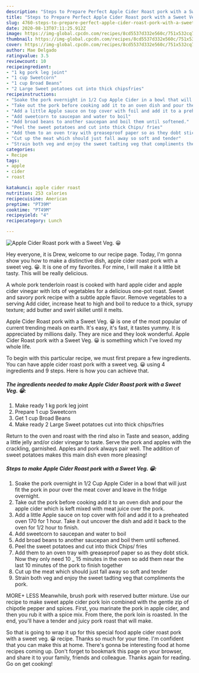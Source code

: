 ```yaml
---
description: "Steps to Prepare Perfect Apple Cider Roast pork with a Sweet Veg. 😀"
title: "Steps to Prepare Perfect Apple Cider Roast pork with a Sweet Veg. 😀"
slug: 4760-steps-to-prepare-perfect-apple-cider-roast-pork-with-a-sweet-veg
date: 2020-08-13T07:11:25.912Z
image: https://img-global.cpcdn.com/recipes/8cd5537d332e560c/751x532cq70/apple-cider-roast-pork-with-a-sweet-veg-😀-recipe-main-photo.jpg
thumbnail: https://img-global.cpcdn.com/recipes/8cd5537d332e560c/751x532cq70/apple-cider-roast-pork-with-a-sweet-veg-😀-recipe-main-photo.jpg
cover: https://img-global.cpcdn.com/recipes/8cd5537d332e560c/751x532cq70/apple-cider-roast-pork-with-a-sweet-veg-😀-recipe-main-photo.jpg
author: Mae Delgado
ratingvalue: 3.5
reviewcount: 10
recipeingredient:
- "1 kg pork leg joint"
- "1 cup Sweetcorn"
- "1 cup Broad Beans"
- "2 Large Sweet potatoes cut into thick chipsfries"
recipeinstructions:
- "Soake the pork overnight in 1/2 Cup Apple Cider in a bowl that will just fit the pork in pour over the meat cover and leave in the fridge overnight."
- "Take out the pork before cooking add it to an oven dish and pour the apple cider which is keft mixed with meat juice over the pork."
- "Add a little Apple sauce on top cover with foil and add it to a preheated oven 170 for 1 hour. Take it out uncover the dish and add it back to the oven for 1/2 hour to finish."
- "Add sweetcorn to saucepan and water to boil"
- "Add broad beans to another saucepan and boil them until softened."
- "Peel the sweet potatoes and cut into thick Chips/ fries"
- "Add them to an oven tray with greaseproof paper so as they dobt stick. Now they only need 10 _ 15 minutes in the oven so add them near the last 10 minutes of the pork to finish together"
- "Cut up the meat which should just fall away so soft and tender"
- "Strain both veg and enjoy the sweet tadting veg that compliments the pork."
categories:
- Recipe
tags:
- apple
- cider
- roast

katakunci: apple cider roast 
nutrition: 253 calories
recipecuisine: American
preptime: "PT39M"
cooktime: "PT49M"
recipeyield: "4"
recipecategory: Lunch

---
```



![Apple Cider Roast pork with a Sweet Veg. 😀](https://img-global.cpcdn.com/recipes/8cd5537d332e560c/751x532cq70/apple-cider-roast-pork-with-a-sweet-veg-😀-recipe-main-photo.jpg)

Hey everyone, it is Drew, welcome to our recipe page. Today, I'm gonna show you how to make a distinctive dish, apple cider roast pork with a sweet veg. 😀. It is one of my favorites. For mine, I will make it a little bit tasty. This will be really delicious.

A whole pork tenderloin roast is cooked with hard apple cider and apple cider vinegar with lots of vegetables for a delicious one-pot roast. Sweet and savory pork recipe with a subtle apple flavor. Remove vegetables to a serving Add cider, increase heat to high and boil to reduce to a thick, syrupy texture; add butter and swirl skillet until it melts.

Apple Cider Roast pork with a Sweet Veg. 😀 is one of the most popular of current trending meals on earth. It's easy, it's fast, it tastes yummy. It is appreciated by millions daily. They are nice and they look wonderful. Apple Cider Roast pork with a Sweet Veg. 😀 is something which I've loved my whole life.


To begin with this particular recipe, we must first prepare a few ingredients. You can have apple cider roast pork with a sweet veg. 😀 using 4 ingredients and 9 steps. Here is how you can achieve that.

<!--inarticleads1-->

##### The ingredients needed to make Apple Cider Roast pork with a Sweet Veg. 😀:

1. Make ready 1 kg pork leg joint
1. Prepare 1 cup Sweetcorn
1. Get 1 cup Broad Beans
1. Make ready 2 Large Sweet potatoes cut into thick chips/fries


Return to the oven and roast with the rind also in Taste and season, adding a little jelly and/or cider vinegar to taste. Serve the pork and apples with the crackling, garnished. Apples and pork always pair well. The addition of sweet potatoes makes this main dish even more pleasing! 

<!--inarticleads2-->

##### Steps to make Apple Cider Roast pork with a Sweet Veg. 😀:

1. Soake the pork overnight in 1/2 Cup Apple Cider in a bowl that will just fit the pork in pour over the meat cover and leave in the fridge overnight.
1. Take out the pork before cooking add it to an oven dish and pour the apple cider which is keft mixed with meat juice over the pork.
1. Add a little Apple sauce on top cover with foil and add it to a preheated oven 170 for 1 hour. Take it out uncover the dish and add it back to the oven for 1/2 hour to finish.
1. Add sweetcorn to saucepan and water to boil
1. Add broad beans to another saucepan and boil them until softened.
1. Peel the sweet potatoes and cut into thick Chips/ fries
1. Add them to an oven tray with greaseproof paper so as they dobt stick. Now they only need 10 _ 15 minutes in the oven so add them near the last 10 minutes of the pork to finish together
1. Cut up the meat which should just fall away so soft and tender
1. Strain both veg and enjoy the sweet tadting veg that compliments the pork.


MORE+ LESS Meanwhile, brush pork with reserved butter mixture. Use our recipe to make sweet apple cider pork loin combined with the gentle zip of chipotle pepper and spices. First, you marinate the pork in apple cider, and then you rub it with a spice mix. From there, the pork loin is roasted. In the end, you&#39;ll have a tender and juicy pork roast that will make. 

So that is going to wrap it up for this special food apple cider roast pork with a sweet veg. 😀 recipe. Thanks so much for your time. I'm confident that you can make this at home. There's gonna be interesting food at home recipes coming up. Don't forget to bookmark this page on your browser, and share it to your family, friends and colleague. Thanks again for reading. Go on get cooking!
